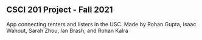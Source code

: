## CSCI 201 Project - Fall 2021

App connecting renters and listers in the USC.
Made by Rohan Gupta, Isaac Wahout, Sarah Zhou, Ian Brash, and Rohan Kalra
